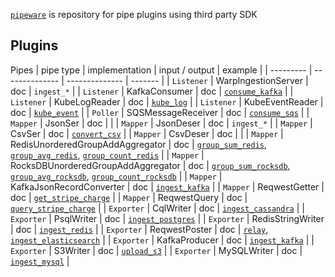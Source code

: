 [`pipeware`] is repository for pipe plugins using third party SDK

## Plugins
Pipes
| pipe type | implementation | input / output | example |
| --------- | -------------- | -------------- | ------- |
| `Listener`  | WarpIngestionServer | doc | `ingest_*` |
| `Listener` | KafkaConsumer | doc | [`consume_kafka`] |
| `Listener` | KubeLogReader | doc | [`kube_log`] |
| `Listener` | KubeEventReader | doc | [`kube_event`] |
| `Poller` | SQSMessageReceiver | doc | [`consume_sqs`] |
| `Mapper` | JsonSer | doc |  |
| `Mapper` | JsonDeser | doc | `ingest_*` |
| `Mapper` | CsvSer | doc | [`convert_csv`] |
| `Mapper` | CsvDeser | doc |  |
| `Mapper` | RedisUnorderedGroupAddAggregator | doc | [`group_sum_redis`], [`group_avg_redis`], [`group_count_redis`] |
| `Mapper` | RocksDBUnorderedGroupAddAggregator | doc | [`group_sum_rocksdb`], [`group_avg_rocksdb`], [`group_count_rocksdb`] |
| `Mapper` | KafkaJsonRecordConverter | doc | [`ingest_kafka`] |
| `Mapper` | ReqwestGetter | doc | [`get_stripe_charge`] |
| `Mapper` | ReqwestQuery | doc | [`query_stripe_charge`] |
| `Exporter` | CqlWriter | doc | [`ingest_cassandra`] |
| `Exporter` | PsqlWriter | doc | [`ingest_postgres`] |
| `Exporter` | RedisStringWriter | doc | [`ingest_redis`] |
| `Exporter` | ReqwestPoster | doc | [`relay`], [`ingest_elasticsearch`] |
| `Exporter` | KafkaProducer | doc | [`ingest_kafka`] |
| `Exporter` | S3Writer | doc | [`upload_s3`] |
| `Exporter` | MySQLWriter | doc | [`ingest_mysql`] |


[`pipeware`]: https://github.com/pipebase/pipebase/tree/main/pipeware
[`group_sum_redis`]: https://github.com/pipebase/pipebase/tree/main/examples/group_sum_redis
[`group_avg_redis`]: https://github.com/pipebase/pipebase/tree/main/examples/group_avg_redis
[`group_count_redis`]: https://github.com/pipebase/pipebase/tree/main/examples/group_count_redis
[`group_sum_rocksdb`]: https://github.com/pipebase/pipebase/tree/main/examples/group_sum_rocksdb
[`group_avg_rocksdb`]: https://github.com/pipebase/pipebase/tree/main/examples/group_avg_rocksdb
[`group_count_rocksdb`]: https://github.com/pipebase/pipebase/tree/main/examples/group_count_rocksdb
[`ingest_cassandra`]: https://github.com/pipebase/pipebase/tree/main/examples/ingest_cassandra
[`ingest_postgres`]: https://github.com/pipebase/pipebase/tree/main/examples/ingest_postgres
[`ingest_redis`]: https://github.com/pipebase/pipebase/tree/main/examples/ingest_redis
[`relay`]: https://github.com/pipebase/pipebase/tree/main/examples/relay
[`consume_kafka`]: https://github.com/pipebase/pipebase/tree/main/examples/consume_kafka
[`ingest_kafka`]: https://github.com/pipebase/pipebase/tree/main/examples/ingest_kafka
[`kube_log`]: https://github.com/pipebase/pipebase/tree/main/examples/kube_log
[`kube_event`]: https://github.com/pipebase/pipebase/tree/main/examples/kube_event
[`convert_csv`]: https://github.com/pipebase/pipebase/tree/main/examples/convert_csv
[`upload_s3`]: https://github.com/pipebase/pipebase/tree/main/examples/upload_s3
[`ingest_mysql`]: https://github.com/pipebase/pipebase/tree/main/examples/ingest_mysql
[`ingest_elasticsearch`]: https://github.com/pipebase/pipebase/tree/main/examples/ingest_elasticsearch
[`get_stripe_charge`]: https://github.com/pipebase/pipebase/tree/main/examples/get_stripe_charge
[`query_stripe_charge`]: https://github.com/pipebase/pipebase/tree/main/examples/query_stripe_charge
[`consume_sqs`]: https://github.com/pipebase/pipebase/tree/main/examples/consume_sqs